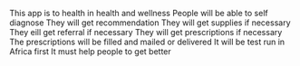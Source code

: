 This app is to health in health and wellness
People will be able to self diagnose
They will get recommendation
They will get supplies if necessary
They eill get referral if necessary
They will get prescriptions if necessary
The prescriptions will be filled and mailed or delivered 
It will be test run in Africa first
It must help people to get better

